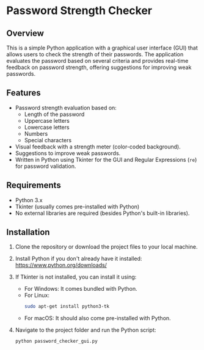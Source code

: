 # Password Strength Checker

## Overview
This is a simple Python application with a graphical user interface (GUI) that allows users to check the strength of their passwords. The application evaluates the password based on several criteria and provides real-time feedback on password strength, offering suggestions for improving weak passwords.

## Features
- Password strength evaluation based on:
  - Length of the password
  - Uppercase letters
  - Lowercase letters
  - Numbers
  - Special characters
- Visual feedback with a strength meter (color-coded background).
- Suggestions to improve weak passwords.
- Written in Python using Tkinter for the GUI and Regular Expressions (`re`) for password validation.

## Requirements
- Python 3.x
- Tkinter (usually comes pre-installed with Python)
- No external libraries are required (besides Python's built-in libraries).

## Installation
1. Clone the repository or download the project files to your local machine.
2. Install Python if you don't already have it installed: https://www.python.org/downloads/
3. If Tkinter is not installed, you can install it using:
   - For Windows: It comes bundled with Python.
   - For Linux:
     ```bash
     sudo apt-get install python3-tk
     ```
   - For macOS: It should also come pre-installed with Python.

4. Navigate to the project folder and run the Python script:
   ```bash
   python password_checker_gui.py
